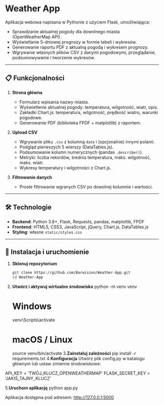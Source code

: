 # Weather App

Aplikacja webowa napisana w Pythonie z użyciem Flask, umożliwiająca:

- Sprawdzanie aktualnej pogody dla dowolnego miasta (OpenWeatherMap API).  
- Wyświetlanie 5-dniowej prognozy w formie tabeli i wykresów.  
- Generowanie raportu PDF z aktualną pogodą i wykresem prognozy.  
- Wgrywanie własnych plików CSV z danymi pogodowymi, przeglądanie, podsumowywanie i tworzenie wykresów.

---

## 📋 Funkcjonalności

1. **Strona główna**  
   - Formularz wpisania nazwy miasta.  
   - Wyświetlenie aktualnej pogody: temperatura, wilgotność, wiatr, opis.  
   - Zakładki Chart.js: temperatura, wilgotność, prędkość wiatru, warunki pogodowe.  
   - Generowanie PDF (biblioteka FPDF + matplotlib) z raportem.

2. **Upload CSV**  
   - Wgrywanie pliku `.csv` z kolumną `date` i (opcjonalnie) innymi polami.  
   - Podgląd pierwszych 5 wierszy (DataTables.js).  
   - Podsumowanie kolumn numerycznych (pandas `.describe()`).  
   - Metryki: liczba rekordów, średnia temperatura, maks. wilgotność, maks. wiatr.  
   - Wykresy temperatury i wilgotności z Chart.js.

3. **Filtrowanie danych**  
   - Proste filtrowanie wgranych CSV po dowolnej kolumnie i wartości.

---

## 🛠 Technologie

- **Backend**: Python 3.8+, Flask, Requests, pandas, matplotlib, FPDF  
- **Frontend**: HTML5, CSS3, JavaScript, jQuery, Chart.js, DataTables.js  
- **Styling**: własne `static/styles.css`

---

## 🚀 Instalacja i uruchomienie

1. **Sklonuj repozytorium**  
   ```bash
   git clone https://github.com/Barwiszon/Weather-App.git
   cd Weather-App
2. **Utwórz i aktywuj wirtualne środowisko**
   python -m venv venv
   # Windows
   venv\Scripts\activate
   # macOS / Linux
   source venv/bin/activate
3.**Zainstaluj zależności**
   pip install -r requirements.txt
4.**Konfiguracja**
Utwórz plik config.py w katalogu głównym lub ustaw zmienne środowiskowe:

API_KEY = 'TWÓJ_KLUCZ_OPENWEATHERMAP'
FLASK_SECRET_KEY = 'JAKIŚ_TAJNY_KLUCZ'

5.**Uruchom aplikację**
python app.py

Aplikacja dostępna pod adresem: http://127.0.0.1:5000
